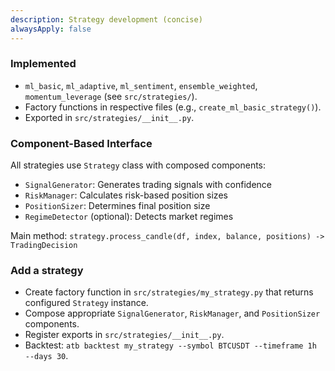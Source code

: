 ```yaml
---
description: Strategy development (concise)
alwaysApply: false
---
```


### Implemented
- `ml_basic`, `ml_adaptive`, `ml_sentiment`, `ensemble_weighted`, `momentum_leverage` (see `src/strategies/`).
- Factory functions in respective files (e.g., `create_ml_basic_strategy()`).
- Exported in `src/strategies/__init__.py`.

### Component-Based Interface
All strategies use `Strategy` class with composed components:
- `SignalGenerator`: Generates trading signals with confidence
- `RiskManager`: Calculates risk-based position sizes
- `PositionSizer`: Determines final position size
- `RegimeDetector` (optional): Detects market regimes

Main method: `strategy.process_candle(df, index, balance, positions) -> TradingDecision`

### Add a strategy
- Create factory function in `src/strategies/my_strategy.py` that returns configured `Strategy` instance.
- Compose appropriate `SignalGenerator`, `RiskManager`, and `PositionSizer` components.
- Register exports in `src/strategies/__init__.py`.
- Backtest: `atb backtest my_strategy --symbol BTCUSDT --timeframe 1h --days 30`.

